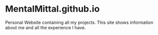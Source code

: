 # MentalMittal.github.io
Personal Website containing all my projects. This site shows information about me and all the experience I have. 
